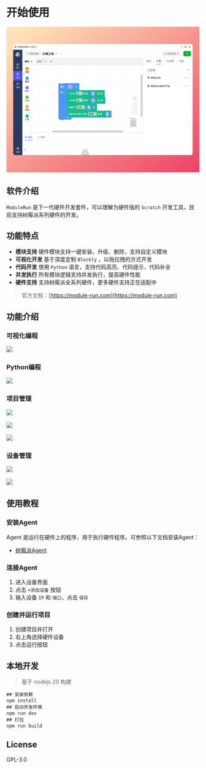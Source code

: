 # 开始使用

![](/image/screenshot.png)

## 软件介绍

`ModuleRun` 是下一代硬件开发套件，可以理解为硬件版的 `Scratch` 开发工具，目前支持树莓派系列硬件的开发。

## 功能特点

- **模块支持** 硬件模块支持一键安装、升级、删除，支持自定义模块
- **可视化开发** 基于深度定制 `Blockly` ，以拖拉拽的方式开发
- **代码开发** 使用 `Python` 语言，支持代码高亮、代码提示、代码补全
- **并发执行** 所有模块逻辑支持并发执行，提高硬件性能
- **硬件支持** 支持树莓派全系列硬件，更多硬件支持正在适配中

> 官方文档：[https://module-run.com](https://module-run.com)

## 功能介绍

### 可视化编程

![](/image/project_scratch.png)

### Python编程

![](/image/project_python.png)

### 项目管理

![](/image/project_create.png)

![](/image/project_extend.png)

![](/image/project_pip.png)

### 设备管理

![](/image/device_create.png)

![](/image/device_view.png)

## 使用教程

### 安装Agent

Agent 是运行在硬件上的程序，用于执行硬件程序。可参照以下文档安装Agent：

- [树莓派Agent](/agent/raspberry-pi.md)

### 连接Agent

1. 进入设备界面
2. 点击 `+添加设备` 按钮
3. 输入设备 `IP` 和 `端口`，点击 `保存`

### 创建并运行项目

1. 创建项目并打开
2. 右上角选择硬件设备
3. 点击运行按钮


## 本地开发

> 基于 nodejs 20 构建

```shell
## 安装依赖
npm install
## 启动开发环境
npm run dev
## 打包
npm run build
```

## License

GPL-3.0
